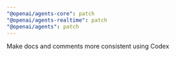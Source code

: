 ```yaml
---
"@openai/agents-core": patch
"@openai/agents-realtime": patch
"@openai/agents": patch
---
```


Make docs and comments more consistent using Codex
